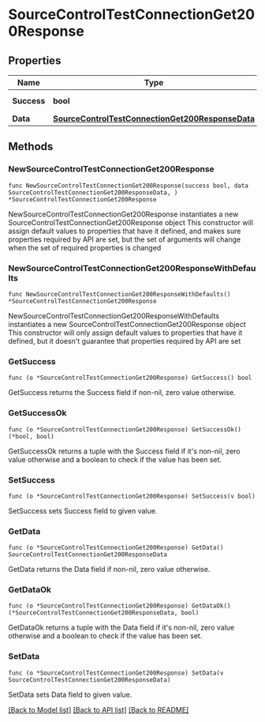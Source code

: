 # SourceControlTestConnectionGet200Response

## Properties

Name | Type | Description | Notes
------------ | ------------- | ------------- | -------------
**Success** | **bool** | API request succeeded | 
**Data** | [**SourceControlTestConnectionGet200ResponseData**](SourceControlTestConnectionGet200ResponseData.md) |  | 

## Methods

### NewSourceControlTestConnectionGet200Response

`func NewSourceControlTestConnectionGet200Response(success bool, data SourceControlTestConnectionGet200ResponseData, ) *SourceControlTestConnectionGet200Response`

NewSourceControlTestConnectionGet200Response instantiates a new SourceControlTestConnectionGet200Response object
This constructor will assign default values to properties that have it defined,
and makes sure properties required by API are set, but the set of arguments
will change when the set of required properties is changed

### NewSourceControlTestConnectionGet200ResponseWithDefaults

`func NewSourceControlTestConnectionGet200ResponseWithDefaults() *SourceControlTestConnectionGet200Response`

NewSourceControlTestConnectionGet200ResponseWithDefaults instantiates a new SourceControlTestConnectionGet200Response object
This constructor will only assign default values to properties that have it defined,
but it doesn't guarantee that properties required by API are set

### GetSuccess

`func (o *SourceControlTestConnectionGet200Response) GetSuccess() bool`

GetSuccess returns the Success field if non-nil, zero value otherwise.

### GetSuccessOk

`func (o *SourceControlTestConnectionGet200Response) GetSuccessOk() (*bool, bool)`

GetSuccessOk returns a tuple with the Success field if it's non-nil, zero value otherwise
and a boolean to check if the value has been set.

### SetSuccess

`func (o *SourceControlTestConnectionGet200Response) SetSuccess(v bool)`

SetSuccess sets Success field to given value.


### GetData

`func (o *SourceControlTestConnectionGet200Response) GetData() SourceControlTestConnectionGet200ResponseData`

GetData returns the Data field if non-nil, zero value otherwise.

### GetDataOk

`func (o *SourceControlTestConnectionGet200Response) GetDataOk() (*SourceControlTestConnectionGet200ResponseData, bool)`

GetDataOk returns a tuple with the Data field if it's non-nil, zero value otherwise
and a boolean to check if the value has been set.

### SetData

`func (o *SourceControlTestConnectionGet200Response) SetData(v SourceControlTestConnectionGet200ResponseData)`

SetData sets Data field to given value.



[[Back to Model list]](../README.md#documentation-for-models) [[Back to API list]](../README.md#documentation-for-api-endpoints) [[Back to README]](../README.md)


